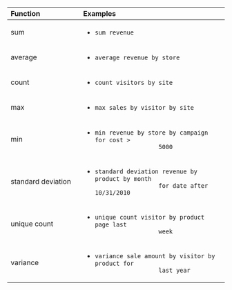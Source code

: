 <table>
     <colgroup>
      <col style="width:25%" />
      <col style="width:50%" />
   </colgroup>
   <thead class="thead" style="text-align:left;">
      <tr>
         <th class="entry cellrowborder">Function</th>
         <th class="entry cellrowborder">Examples</th>
      </tr>
   </thead>
   <tbody class="tbody">
      <tr>
         <td>sum</td>
         <td>
            <ul>
               <li><code>sum revenue</code>
               </li>
            </ul>
         </td>
      </tr>
      <tr>
         <td>average</td>
         <td>
            <ul class="ul">
               <li><code>average revenue by store</code>
               </li>
            </ul>
         </td>
      </tr>
      <tr>
         <td>count</td>
         <td>
            <ul class="ul">
               <li><code>count visitors by site</code>
               </li>
            </ul>
         </td>
      </tr>
      <tr>
         <td>max</td>
         <td>
            <ul class="ul">
               <li><code>max sales by visitor by site</code>
               </li>
            </ul>
         </td>
      </tr>
      <tr>
         <td>min</td>
         <td>
            <ul class="ul">
               <li><code>min revenue by store by campaign for cost &gt;
                  5000</code>
               </li>
            </ul>
         </td>
      </tr>
      <tr>
         <td>standard deviation</td>
         <td>
            <ul class="ul">
               <li><code>standard deviation revenue by product by month
                  for date after 10/31/2010</code>
               </li>
            </ul>
         </td>
      </tr>
      <tr>
         <td>unique count</td>
         <td>
            <ul class="ul">
               <li><code>unique count visitor by product page last
                  week</code>
               </li>
            </ul>
         </td>
      </tr>
      <tr>
         <td>variance</td>
         <td>
            <ul class="ul">
               <li><code>variance sale amount by visitor by product for
                  last year</code>
               </li>
            </ul>
         </td>
      </tr>
   </tbody>
</table>
